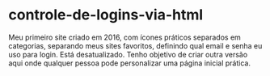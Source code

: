 # controle-de-logins-via-html
Meu primeiro site criado em 2016, com ícones práticos separados em categorias, separando meus sites favoritos, definindo qual email e senha eu uso para login.
Está desatualizado. Tenho objetivo de criar outra versão aqui onde qualquer pessoa pode personalizar uma página inicial prática.
